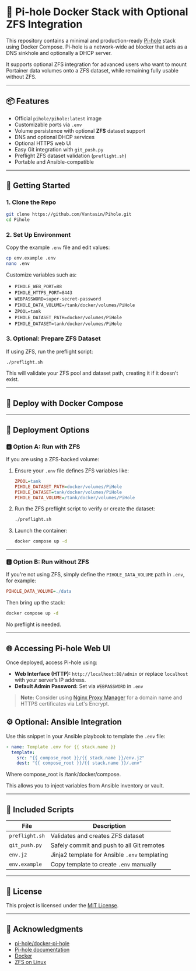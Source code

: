 # 🧱 Pi-hole Docker Stack with Optional ZFS Integration

This repository contains a minimal and production-ready [Pi-hole](https://pi-hole.net/) stack using Docker Compose. Pi-hole is a network-wide ad blocker that acts as a DNS sinkhole and optionally a DHCP server.

It supports optional ZFS integration for advanced users who want to mount Portainer data volumes onto a ZFS dataset, while remaining fully usable without ZFS.

---

## 📦 Features

- Official `pihole/pihole:latest` image
- Customizable ports via `.env`
- Volume persistence with optional **ZFS** dataset support
- DNS and optional DHCP services
- Optional HTTPS web UI
- Easy Git integration with `git_push.py`
- Preflight ZFS dataset validation (`preflight.sh`)
- Portable and Ansible-compatible

---

## 🚀 Getting Started

### 1. Clone the Repo

```bash
git clone https://github.com/Vantasin/Pihole.git
cd Pihole
```

### 2. Set Up Environment

Copy the example `.env` file and edit values:

```bash
cp env.example .env
nano .env
```

Customize variables such as:

- `PIHOLE_WEB_PORT=88`
- `PIHOLE_HTTPS_PORT=8443`
- `WEBPASSWORD=super-secret-password`
- `PIHOLE_DATA_VOLUME=/tank/docker/volumes/PiHole`
- `ZPOOL=tank`
- `PIHOLE_DATASET_PATH=docker/volumes/PiHole`
- `PIHOLE_DATASET=tank/docker/volumes/PiHole`

### 3. Optional: Prepare ZFS Dataset

If using ZFS, run the preflight script:

```bash
./preflight.sh
```

This will validate your ZFS pool and dataset path, creating it if it doesn’t exist.

---

## 🐳 Deploy with Docker Compose
---

## 🐳 Deployment Options

### 🅰️ Option A: Run with ZFS

If you are using a ZFS-backed volume:

1. Ensure your `.env` file defines ZFS variables like:
   ```ini
   ZPOOL=tank
   PIHOLE_DATASET_PATH=docker/volumes/PiHole
   PIHOLE_DATASET=tank/docker/volumes/PiHole
   PIHOLE_DATA_VOLUME=/tank/docker/volumes/PiHole
   ```

2. Run the ZFS preflight script to verify or create the dataset:
   ```bash
   ./preflight.sh
   ```

3. Launch the container:
   ```bash
   docker compose up -d
   ```

---

### 🅱️ Option B: Run without ZFS

If you're not using ZFS, simply define the `PIHOLE_DATA_VOLUME` path in `.env`, for example:
```ini
PIHOLE_DATA_VOLUME=./data
```

Then bring up the stack:
```bash
docker compose up -d
```

No preflight is needed.

---

## 🌐 Accessing Pi-hole Web UI

Once deployed, access Pi-hole using:

- **Web Interface (HTTP):** `http://localhost:88/admin` or replace `localhost` with your server’s IP address.  
- **Default Admin Password:** Set via `WEBPASSWORD` in `.env`

> **Note:** Consider using [Nginx Proxy Manager](https://github.com/Vantasin/Nginx-Proxy-Manager.git) for a domain name and HTTPS certificates via Let's Encrypt.

## ⚙️ Optional: Ansible Integration

Use this snippet in your Ansible playbook to template the `.env` file:

```yaml
- name: Template .env for {{ stack.name }}
  template:
    src: "{{ compose_root }}/{{ stack.name }}/env.j2"
    dest: "{{ compose_root }}/{{ stack.name }}/.env"
```

Where compose_root is /tank/docker/compose.

This allows you to inject variables from Ansible inventory or vault.

---

## 🧪 Included Scripts

| File            | Description                                |
|-----------------|--------------------------------------------|
| `preflight.sh`  | Validates and creates ZFS dataset          |
| `git_push.py`   | Safely commit and push to all Git remotes  |
| `env.j2`        | Jinja2 template for Ansible `.env` templating |
| `env.example`   | Copy template to create `.env` manually     |

---

## 📄 License

This project is licensed under the [MIT License](LICENSE).

---

## 🙏 Acknowledgments

- [pi-hole/docker-pi-hole](https://github.com/pi-hole/docker-pi-hole)
- [Pi-hole documentation](https://docs.pi-hole.net/)
- [Docker](https://www.docker.com/)
- [ZFS on Linux](https://openzfs.org/)
